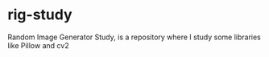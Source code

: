# rig-study
Random Image Generator Study, is a repository where I study some libraries like Pillow and cv2
